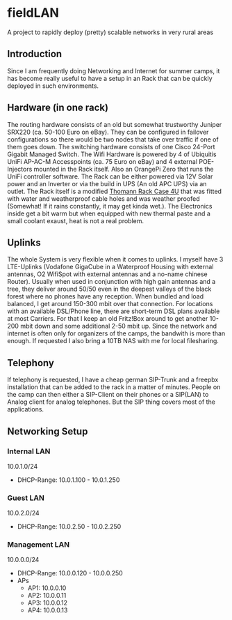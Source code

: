 # fieldLAN
A project to rapidly deploy (pretty) scalable networks in very rural areas

## Introduction
Since I am frequently doing Networking and Internet for summer camps, it has become really useful to have a setup in an Rack that can be quickly deployed in such environments.

## Hardware (in one rack)
The routing hardware consists of an old but somewhat trustworthy Juniper SRX220 (ca. 50-100 Euro on eBay). They can be configured in failover configurations so there would be two nodes that take over traffic if one of them goes down.
The switching hardware consists of one Cisco 24-Port Gigabit Managed Switch.
The Wifi Hardware is powered by 4 of Ubiquitis UniFi AP-AC-M Accesspoints (ca. 75 Euro on eBay) and 4 external POE-Injectors mounted in the Rack itself.
Also an OrangePi Zero that runs the UniFi controller software. 
The Rack can be either powered via 12V Solar power and an Inverter or via the build in UPS (An old APC UPS) via an outlet.
The Rack itself is a modified [Thomann Rack Case 4U](https://www.thomann.de/intl/thomann_rack_case_4u.htm) that was fitted with water and weatherproof cable holes and was weather proofed (Somewhat! If it rains constantly, it may get kinda wet.).
The Electronics inside get a bit warm but when equipped with new thermal paste and a small coolant exaust, heat is not a real problem.

## Uplinks
The whole System is very flexible when it comes to uplinks. I myself have 3 LTE-Uplinks (Vodafone GigaCube in a Waterproof Housing with external antennas, O2 WifiSpot with external antennas and a no-name chinese Router). Usually when used in conjunction with high gain antennas and a tree, they deliver around 50/50 even in the deepest valleys of the black forest where no phones have any reception. When bundled and load balanced, I get around 150-300 mbit over that connection.
For locations with an available DSL/Phone line, there are short-term DSL plans available at most Carriers. For that I keep an old Fritz!Box around to get another 10-200 mbit down and some additional 2-50 mbit up.
Since the network and internet is often only for organizers of the camps, the bandwith is more than enough. If requested I also bring a 10TB NAS with me for local filesharing.

## Telephony
If telephony is requested, I have a cheap german SIP-Trunk and a freepbx installation that can be added to the rack in a matter of minutes. People on the camp can then either a SIP-Client on their phones or a SIP(LAN) to Analog client for analog telephones. But the SIP thing covers most of the applications. 

## Networking Setup
### Internal LAN
10.0.1.0/24
- DHCP-Range: 10.0.1.100 - 10.0.1.250

### Guest LAN
10.0.2.0/24
- DHCP-Range: 10.0.2.50 - 10.0.2.250

### Management LAN
10.0.0.0/24
- DHCP-Range: 10.0.0.120 - 10.0.0.250
- APs
  - AP1: 10.0.0.10
  - AP2: 10.0.0.11
  - AP3: 10.0.0.12
  - AP4: 10.0.0.13

